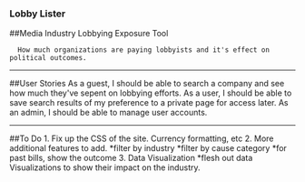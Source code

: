 ### Lobby Lister


##Media Industry Lobbying Exposure Tool

      How much organizations are paying lobbyists and it's effect on political outcomes.
***
##User Stories
  As a guest, I should be able to search a company and see how much they've sepent on lobbying efforts.
  As a user, I should be able to save search results of my preference to a private page for access later.
  As an admin, I should be able to manage user accounts.
  
  ***
  ##To Do 
    1. Fix up the CSS of the site. Currency formatting, etc
    2. More additional features to add.
        *filter by industry
        *filter by cause category
        *for past bills, show the outcome
    3. Data Visualization
        *flesh out data Visualizations to show their impact on the industry.
